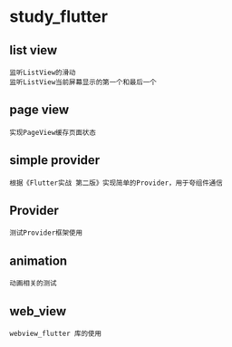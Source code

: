 # study_flutter

## list view

    监听ListView的滑动
    监听ListView当前屏幕显示的第一个和最后一个

## page view

    实现PageView缓存页面状态

## simple provider

    根据《Flutter实战 第二版》实现简单的Provider，用于夸组件通信

## Provider

    测试Provider框架使用

## animation

    动画相关的测试

## web_view

    webview_flutter 库的使用
